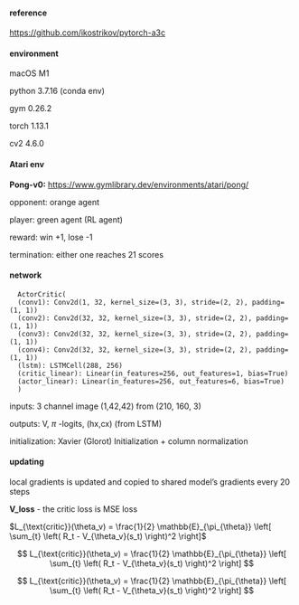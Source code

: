#### reference

https://github.com/ikostrikov/pytorch-a3c

#### environment

macOS M1

python 3.7.16 (conda env)

gym 0.26.2

torch 1.13.1

cv2 4.6.0

#### Atari env

**Pong-v0:** https://www.gymlibrary.dev/environments/atari/pong/

opponent: orange agent

player: green agent (RL agent)

reward: win +1, lose -1

termination: either one reaches 21 scores

#### network


      ActorCritic(
      (conv1): Conv2d(1, 32, kernel_size=(3, 3), stride=(2, 2), padding=(1, 1))
      (conv2): Conv2d(32, 32, kernel_size=(3, 3), stride=(2, 2), padding=(1, 1))
      (conv3): Conv2d(32, 32, kernel_size=(3, 3), stride=(2, 2), padding=(1, 1))
      (conv4): Conv2d(32, 32, kernel_size=(3, 3), stride=(2, 2), padding=(1, 1))
      (lstm): LSTMCell(288, 256)
      (critic_linear): Linear(in_features=256, out_features=1, bias=True)
      (actor_linear): Linear(in_features=256, out_features=6, bias=True)
      )


inputs: 3 channel image (1,42,42) from (210, 160, 3)

outputs: V, $\pi$ -logits, (hx,cx) (from LSTM)

initialization: Xavier (Glorot) Initialization + column normalization

#### updating

local gradients is updated and copied to shared model’s gradients every 20 steps

**V_loss** - the critic loss is MSE loss

$L_{\text{critic}}(\theta_v) = \frac{1}{2} \mathbb{E}_{\pi_{\theta}} \left[ \sum_{t} \left( R_t - V_{\theta_v}(s_t) \right)^2 \right]$

$$
L_{\text{critic}}(\theta_v) = \frac{1}{2} \mathbb{E}_{\pi_{\theta}} \left[ \sum_{t} \left( R_t - V_{\theta_v}(s_t) \right)^2 \right]
$$


$$
L_{\text{critic}}(\theta_v) = \frac{1}{2} \mathbb{E}_{\pi_{\theta}} \left[ \sum_{t} \left( R_t - V_{\theta_v}(s_t) \right)^2 \right]
$$
